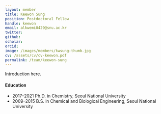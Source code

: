 ```yaml
---
layout: member
title: Keewon Sung
position: Postdoctoral Fellow
handle: keewon
email: alkwemi0429@snu.ac.kr
twitter: 
github: 
scholar: 
orcid: 
image: /images/members/kwsung-thumb.jpg
cv: /assets/cv/cv-keewon.pdf
permalink: /team/keewon-sung
---
```


Introduction here.

#### Education

<ul class="chronological">
  <li><span>2017–2021</span> Ph.D. in Chemistry, Seoul National University</li>
  <li><span>2009–2015</span> B.S. in Chemical and Biological Engineering, Seoul National University</li>
</ul>
